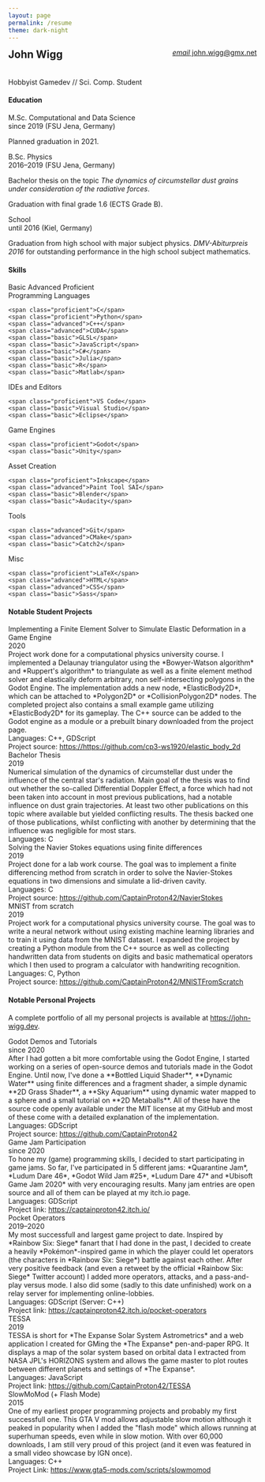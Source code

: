 ```yaml
---
layout: page
permalink: /resume
theme: dark-night
---
```


<link rel="stylesheet" href="style.css">
<link rel="stylesheet" href="assets/resume.css">

<div style="display: flex; justify-content: space-between;">
<div><h2 style="margin-top: 0">John Wigg</h2><br>Hobbyist Gamedev // Sci. Comp. Student</div>
<div><a href="mailto:john.wigg@gmx.net"><div class="contact-box"> <i class="material-icons">email</i> john.wigg@gmx.net</div></a></div>
</div>

#### Education

<div class="group" markdown='1'>
<div class="header">
<div>M.Sc. Computational and Data Science</div><div>since 2019 (FSU Jena, Germany)</div>
</div>

Planned graduation in 2021.

</div>

<div class="group" markdown='1'>
<div class="header">
<div>B.Sc. Physics</div><div>2016–2019 (FSU Jena, Germany)</div>
</div>

Bachelor thesis on the topic *The dynamics of circumstellar dust grains under consideration of the radiative forces*.

Graduation with final grade 1.6 (ECTS Grade B).
</div>

<div class="group" markdown='1'>
<div class="header">
<div>School</div><div>until 2016 (Kiel, Germany)</div>
</div>

Graduation from high school with major subject physics. *DMV-Abiturpreis 2016* for outstanding performance in the high school subject mathematics.
</div>

#### Skills

<div class="center-align">
<span class="basic">Basic</span>
<span class="advanced">Advanced</span>
<span class="proficient">Proficient</span>
</div>

<div class="group">
    <div class="header">Programming Languages</div>
    
    <span class="proficient">C</span>
    <span class="proficient">Python</span>
    <span class="advanced">C++</span>
    <span class="advanced">CUDA</span>
    <span class="basic">GLSL</span>
    <span class="basic">JavaScript</span>
    <span class="basic">C#</span>
    <span class="basic">Julia</span>
    <span class="basic">R</span>
    <span class="basic">Matlab</span>
</div>

<div class="group">
    <div class="header">IDEs and Editors</div>
    
    <span class="proficient">VS Code</span>
    <span class="basic">Visual Studio</span>
    <span class="basic">Eclipse</span>
</div>
    
<div class="group">
    <div class="header">Game Engines</div>

    <span class="proficient">Godot</span>
    <span class="basic">Unity</span>
</div>

<div class="pagebreak"></div>

<div class="group">
    <div class="header">Asset Creation</div>

    <span class="proficient">Inkscape</span>
    <span class="advanced">Paint Tool SAI</span>
    <span class="basic">Blender</span>
    <span class="basic">Audacity</span>
</div>
  
<div class="group">
    <div class="header">Tools</div>

    <span class="advanced">Git</span>
    <span class="advanced">CMake</span>
    <span class="basic">Catch2</span>
</div>

<div class="group">
    <div class="header">Misc</div>

    <span class="proficient">LaTeX</span>
    <span class="advanced">HTML</span>
    <span class="advanced">CSS</span>
    <span class="basic">Sass</span>
</div>

#### Notable Student Projects

<div class="group" markdown='1'>
<div class="header">
<div>Implementing a Finite Element Solver to Simulate Elastic Deformation in a Game Engine</div><div>2020</div>
</div>
Project work done for a computational physics university course. I implemented a Delaunay triangulator using the *Bowyer-Watson algorithm* and *Ruppert's algorithm* to triangulate as well as a finite element method solver and elastically deform arbitrary, non self-intersecting polygons in the Godot Engine. The implementation adds a new node, *ElasticBody2D*, which can be attached to *Polygon2D* or *CollisionPolygon2D* nodes. The completed project also contains a small example game utilizing *ElasticBody2D* for its gameplay. The C++ source can be added to the Godot engine as a module or a prebuilt binary downloaded from the project page.
<div class="footing">
<div>Languages: C++, GDScript</div><div>Project source: <a href="https://github.com/cp3-ws1920/elastic_body_2d">https://https://github.com/cp3-ws1920/elastic_body_2d</a></div>
</div>
</div>

<div class="group" markdown='1'>
<div class="header">
<div>Bachelor Thesis</div><div>2019</div>
</div>
Numerical simulation of the dynamics of circumstellar dust under the influence of the central star's radiation. Main goal of the thesis was to find out whether the so-called Differential Doppler Effect, a force which had not been taken into account in most previous publications, had a notable influence on dust grain trajectories. At least two other publications on this topic where available but yielded conflicting results. The thesis backed one of those publications, whilst conflicting with another by determining that the influence was negligible for most stars.
<div class="footing">
<div>Languages: C</div>
</div>
</div>

<div class="group" markdown='1'>
<div class="header">
<div>Solving the Navier Stokes equations using finite differences</div><div>2019</div>
</div>
Project done for a lab work course. The goal was to implement a finite differencing method from scratch in order to solve the Navier-Stokes equations in two dimensions and simulate a lid-driven cavity.
<div class="footing">
<div>Languages: C</div><div>Project source: <a href="https://github.com/CaptainProton42/NavierStokes">https://github.com/CaptainProton42/NavierStokes</a></div>
</div>
</div>

<div class="pagebreak"></div>

<div class="group" markdown='1'>
<div class="header">
<div>MNIST from scratch</div><div>2019</div>
</div>
Project work for a computational physics university course. The goal was to write a neural network without using existing machine learning libraries and to train it using data from the MNIST dataset. I expanded the project by creating a Python module from the C++ source as well as collecting handwritten data from students on digits and basic mathematical operators which I then used to program a calculator with handwriting recognition.
<div class="footing">
<div>Languages: C, Python</div><div>Project source: <a href="https://github.com/CaptainProton42/MNISTFromScratch">https://github.com/CaptainProton42/MNISTFromScratch</a></div>
</div>
</div>

#### Notable Personal Projects

A complete portfolio of all my personal projects is available at <a href="https://john-wigg.dev">https://john-wigg.dev</a>.

<div class="group" markdown='1'>
<div class="header">
<div>Godot Demos and Tutorials</div><div>since 2020</div>
</div>
After I had gotten a bit more comfortable using the Godot Engine, I started working on a series of open-source demos and tutorials made in the Godot Engine. Until now, I've done a **Bottled Liquid Shader**, **Dynamic Water** using finite differences and a fragment shader, a simple dynamic **2D Grass Shader**, a **Sky Aquarium** using dynamic water mapped to a sphere and a small tutorial on **2D Metaballs**. All of these have the source code openly available under the MIT license at my GitHub and most of these come with a detailed explanation of the implementation.
<div class="footing">
<div>Languages: GDScript</div>
<div>Project source: <a href="https://github.com/CaptainProton42">https://github.com/CaptainProton42</a></div>
</div>
</div>

<div class="group" markdown='1'>
<div class="header">
<div>Game Jam Participation</div><div>since 2020</div>
</div>
To hone my (game) programming skills, I decided to start participating in game jams. So far, I've participated in 5 different jams: *Quarantine Jam*, *Ludum Dare 46*, *Godot Wild Jam #25*, *Ludum Dare 47* and *Ubisoft Game Jam 2020* with very encouraging results. Many jam entries are open source and all of them can be played at my itch.io page.
<div class="footing">
<div>Languages: GDScript</div>
<div>Project link: <a href="https://captainproton42.itch.io/">https://captainproton42.itch.io/</a></div>
</div>
</div>

<div class="group" markdown='1'>
<div class="header">
<div>Pocket Operators</div><div>2019–2020</div>
</div>
My most successfull and largest game project to date. Inspired by *Rainbow Six: Siege* fanart that I had done in the past, I decided to create a heavily *Pokémon*-inspired game in which the player could let operators (the characters in *Rainbow Six: Siege*) battle against each other. After very positive feedback (and even a retweet by the official *Rainbow Six: Siege* Twitter account) I added more operators, attacks, and a pass-and-play versus mode. I also did some (sadly to this date unfinished) work on a relay server for implementing online-lobbies.
<div class="footing">
<div>Languages: GDScript (Server: C++)</div>
<div>Project link: <a href="https://captainproton42.itch.io/pocket-operators">https://captainproton42.itch.io/pocket-operators</a></div>
</div>
</div>

<div class="group" markdown='1'>
<div class="header">
<div>TESSA</div><div>2019</div>
</div>
TESSA is short for *The Expanse Solar System Astrometrics* and a web application I created for GMing the *The Expanse* pen-and-paper RPG. It displays a map of the solar system based on orbital data I extracted from NASA JPL's HORIZONS system and allows the game master to plot routes between different planets and settings of *The Expanse*.
<div class="footing">
<div>Languages: JavaScript</div>
<div>Project link: <a href="https://github.com/CaptainProton42/TESSA">https://github.com/CaptainProton42/TESSA</a></div>
</div>
</div>

<div class="group" markdown='1'>
<div class="header">
<div>SlowMoMod (+ Flash Mode)</div><div>2015</div>
</div>
One of my earliest proper programming projects and probably my first successfull one. This GTA V mod allows adjustable slow motion although it peaked in popularity when I added the "flash mode" which allows running at superhuman speeds, even while in slow motion. With over 60,000 downloads, I am still very proud of this project (and it even was featured in a small video showcase by IGN once).
<div class="footing">
<div>Languages: C++</div>
<div>Project Link: <a href="https://www.gta5-mods.com/scripts/slowmomod">https://www.gta5-mods.com/scripts/slowmomod</a></div>
</div>
</div>
